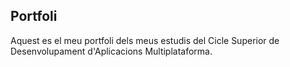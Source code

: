 ## Portfoli

Aquest es el meu portfoli dels meus estudis del Cicle Superior de Desenvolupament d'Aplicacions Multiplataforma.
